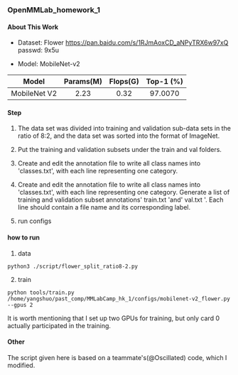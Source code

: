 ### OpenMMLab_homework_1

#### About This Work 
- Dataset: Flower 
https://pan.baidu.com/s/1RJmAoxCD_aNPyTRX6w97xQ passwd: 9x5u

- Model: MobileNet-v2


|    Model     | Params(M) | Flops(G) | Top-1 (%) |   
| :----------: | :-------: | :------: | :-------: | 
| MobileNet V2 |    2.23    | 0.32 |   97.0070   |  
#### Step
1. The data set was divided into training and validation sub-data sets in the ratio of 8:2, and the data set was sorted into the format of ImageNet.

2. Put the training and validation subsets under the train and val folders.

3. Create and edit the annotation file to write all class names into 'classes.txt', with each line representing one category.

4. Create and edit the annotation file to write all class names into 'classes.txt', with each line representing one category. Generate a list of training and validation subset annotations' train.txt 'and' val.txt '. Each line should contain a file name and its corresponding label.

5. run configs

#### how to run 
1. data 
```
python3 ./script/flower_split_ratio8-2.py
```
2. train
```
python tools/train.py   /home/yangshuo/past_comp/MMLabCamp_hk_1/configs/mobilenet-v2_flower.py  --gpus 2
```
It is worth mentioning that I set up two GPUs for training, but only card 0 actually participated in the training.
#### Other
The script given here is based on a teammate's(@Oscillated) code, which I modified.